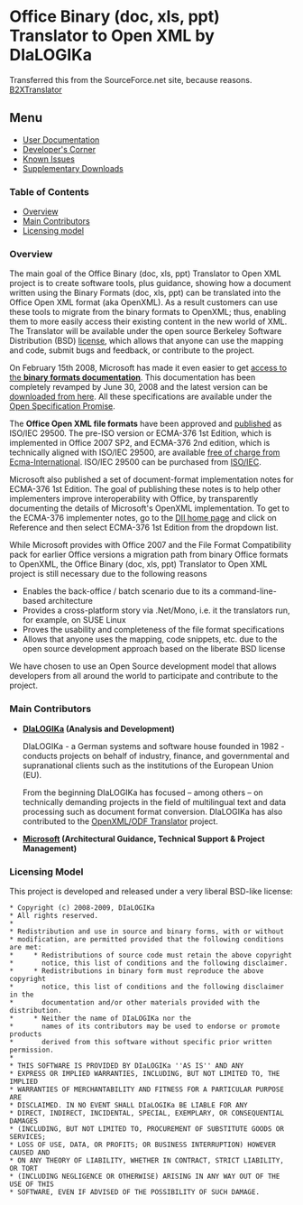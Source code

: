 # Office Binary (doc, xls, ppt) Translator to Open XML by DIaLOGIKa

Transferred this from the SourceForce.net site, because reasons. [B2XTranslator](http://b2xtranslator.sourceforge.net/index.html)

## Menu

* [User Documentation](./documentation.md)
* [Developer's Corner](./architecture.md)
* [Known Issues](./features.md)
* [Supplementary Downloads](./download.md)

### Table of Contents

* [Overview](#overview)
* [Main Contributors](#main-contributors)
* [Licensing model](#licensing-model)

### Overview

The main goal of the Office Binary (doc, xls, ppt) Translator to Open XML project is to create software tools, plus guidance, showing how a document written using the Binary Formats (doc, xls, ppt) can be translated into the Office Open XML format (aka OpenXML). As a result customers can use these tools to migrate from the binary formats to OpenXML; thus, enabling them to more easily access their existing content in the new world of XML. The Translator will be available under the open source Berkeley Software Distribution (BSD) [license](#licensing-model), which allows that anyone can use the mapping and code, submit bugs and feedback, or contribute to the project.

On February 15th 2008, Microsoft has made it even easier to get [access to the **binary formats documentation**](https://docs.microsoft.com/en-us/openspecs/office_file_formats/ms-doc/ccd7b486-7881-484c-a137-51170af7cc22). This documentation has been completely revamped by June 30, 2008 and the latest version can be [downloaded from here](https://interoperability.blob.core.windows.net/files/MS-DOC/%5bMS-DOC%5d.pdf). All these specifications are available under the [Open Specification Promise](http://www.microsoft.com/interop/osp).

The **Office Open XML file formats** have been approved and [published](http://www.iso.org/iso/pressrelease.htm?refid=Ref1181) as ISO/IEC 29500. The pre-ISO version or ECMA-376 1st Edition, which is implemented in Office 2007 SP2, and ECMA-376 2nd edition, which is technically aligned with ISO/IEC 29500, are available [free of charge from Ecma-International](http://www.ecma-international.org/publications/standards/Ecma-376.htm). ISO/IEC 29500 can be purchased from [ISO/IEC](http://www.iso.org/iso/iso_catalogue/catalogue_tc/catalogue_detail.htm?csnumber=51463).

Microsoft also published a set of document-format implementation notes for ECMA-376 1st Edition. The goal of publishing these notes is to help other implementers improve interoperability with Office, by transparently documenting the details of Microsoft's OpenXML implementation. To get to the ECMA-376 implementer notes, go to the [DII home page](http://www.documentinteropinitiative.org/) and click on Reference and then select ECMA-376 1st Edition from the dropdown list.

While Microsoft provides with Office 2007 and the File Format Compatibility pack for earlier Office versions a migration path from binary Office formats to OpenXML, the Office Binary (doc, xls, ppt) Translator to Open XML project is still necessary due to the following reasons

* Enables the back-office / batch scenario due to its a command-line-based architecture
* Provides a cross-platform story via .Net/Mono, i.e. it the translators run, for example, on SUSE Linux
* Proves the usability and completeness of the file format specifications
* Allows that anyone uses the mapping, code snippets, etc. due to the open source development approach based on the liberate BSD license

We have chosen to use an Open Source development model that allows developers from all around the world to participate and contribute to the project.

### Main Contributors

* **[DIaLOGIKa](http://www.dialogika.de/) (Analysis and Development)**

  DIaLOGIKa - a German systems and software house founded in 1982 - conducts projects on behalf of industry, finance, and governmental and supranational clients such as the institutions of the European Union (EU).

  From the beginning DIaLOGIKa has focused – among others – on technically demanding projects in the field of multilingual text and data processing such as document format conversion. DIaLOGIKa has also contributed to the [OpenXML/ODF Translator](https://sourceforge.net/projects/odf-converter/) project.

* **[Microsoft](http://www.microsoft.com/interop) (Architectural Guidance, Technical Support & Project Management)**

### Licensing Model

This project is developed and released under a very liberal BSD-like license:

``` LICENSE
* Copyright (c) 2008-2009, DIaLOGIKa
* All rights reserved.
*
* Redistribution and use in source and binary forms, with or without
* modification, are permitted provided that the following conditions are met:
*     * Redistributions of source code must retain the above copyright
*       notice, this list of conditions and the following disclaimer.
*     * Redistributions in binary form must reproduce the above copyright
*       notice, this list of conditions and the following disclaimer in the
*       documentation and/or other materials provided with the distribution.
*     * Neither the name of DIaLOGIKa nor the
*       names of its contributors may be used to endorse or promote products
*       derived from this software without specific prior written permission.
*
* THIS SOFTWARE IS PROVIDED BY DIaLOGIKa ''AS IS'' AND ANY
* EXPRESS OR IMPLIED WARRANTIES, INCLUDING, BUT NOT LIMITED TO, THE IMPLIED
* WARRANTIES OF MERCHANTABILITY AND FITNESS FOR A PARTICULAR PURPOSE ARE
* DISCLAIMED. IN NO EVENT SHALL DIaLOGIKa BE LIABLE FOR ANY
* DIRECT, INDIRECT, INCIDENTAL, SPECIAL, EXEMPLARY, OR CONSEQUENTIAL DAMAGES
* (INCLUDING, BUT NOT LIMITED TO, PROCUREMENT OF SUBSTITUTE GOODS OR SERVICES;
* LOSS OF USE, DATA, OR PROFITS; OR BUSINESS INTERRUPTION) HOWEVER CAUSED AND
* ON ANY THEORY OF LIABILITY, WHETHER IN CONTRACT, STRICT LIABILITY, OR TORT
* (INCLUDING NEGLIGENCE OR OTHERWISE) ARISING IN ANY WAY OUT OF THE USE OF THIS
* SOFTWARE, EVEN IF ADVISED OF THE POSSIBILITY OF SUCH DAMAGE.
```
